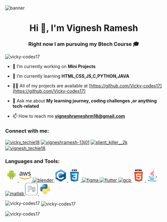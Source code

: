 <img align="center" alt="banner" width="1000" height="350" src="https://blog.bit.ai/wp-content/uploads/2018/09/How-to-Embed-GitHub-Gists-in-Your-Documents-Blog-Banner.png">
<h1 align="center">Hi 👋, I'm Vignesh Ramesh</h1>
<h3 align="center">Right now I am pursuing my Btech Course 🎓</h3>

<p align="left"> <img src="https://komarev.com/ghpvc/?username=vicky-codes17&label=Profile%20views&color=0e75b6&style=flat" alt="vicky-codes17" /> </p>

- 🔭 I’m currently working on **Mini Projects**

- 🌱 I’m currently learning **HTML,CSS,JS,C,PYTHON,JAVA**

- 👨‍💻 All of my projects are available at [https://github.com/Vicky-codes17](https://github.com/Vicky-codes17)

- 💬 Ask me about **My learning journey, coding challenges ,or anything tech-related**

- 📫 How to reach me **vigneshrameshrm18@gmail.com**

<h3 align="left">Connect with me:</h3>
<p align="left">
<a href="https://twitter.com/vicky_techie18" target="blank"><img align="center" src="https://raw.githubusercontent.com/rahuldkjain/github-profile-readme-generator/master/src/images/icons/Social/twitter.svg" alt="vicky_techie18" height="30" width="40" /></a>
<a href="https://linkedin.com/in/vigneshramesh-13j01" target="blank"><img align="center" src="https://raw.githubusercontent.com/rahuldkjain/github-profile-readme-generator/master/src/images/icons/Social/linked-in-alt.svg" alt="vigneshramesh-13j01" height="30" width="40" /></a>
<a href="https://instagram.com/slient_killer__2k" target="blank"><img align="center" src="https://raw.githubusercontent.com/rahuldkjain/github-profile-readme-generator/master/src/images/icons/Social/instagram.svg" alt="slient_killer__2k" height="30" width="40" /></a>
<a href="https://www.leetcode.com/vignesh_techie18" target="blank"><img align="center" src="https://raw.githubusercontent.com/rahuldkjain/github-profile-readme-generator/master/src/images/icons/Social/leet-code.svg" alt="vignesh_techie18" height="30" width="40" /></a>
</p>

<h3 align="left">Languages and Tools:</h3>
<p align="left"> <a href="https://developer.android.com" target="_blank" rel="noreferrer"> <img src="https://raw.githubusercontent.com/devicons/devicon/master/icons/android/android-original-wordmark.svg" alt="android" width="40" height="40"/> </a> <a href="https://aws.amazon.com" target="_blank" rel="noreferrer"> <img src="https://raw.githubusercontent.com/devicons/devicon/master/icons/amazonwebservices/amazonwebservices-original-wordmark.svg" alt="aws" width="40" height="40"/> </a> <a href="https://www.blender.org/" target="_blank" rel="noreferrer"> <img src="https://download.blender.org/branding/community/blender_community_badge_white.svg" alt="blender" width="40" height="40"/> </a> <a href="https://www.cprogramming.com/" target="_blank" rel="noreferrer"> <img src="https://raw.githubusercontent.com/devicons/devicon/master/icons/c/c-original.svg" alt="c" width="40" height="40"/> </a> <a href="https://www.w3schools.com/css/" target="_blank" rel="noreferrer"> <img src="https://raw.githubusercontent.com/devicons/devicon/master/icons/css3/css3-original-wordmark.svg" alt="css3" width="40" height="40"/> </a> <a href="https://www.figma.com/" target="_blank" rel="noreferrer"> <img src="https://www.vectorlogo.zone/logos/figma/figma-icon.svg" alt="figma" width="40" height="40"/> </a> <a href="https://flutter.dev" target="_blank" rel="noreferrer"> <img src="https://www.vectorlogo.zone/logos/flutterio/flutterio-icon.svg" alt="flutter" width="40" height="40"/> </a> <a href="https://cloud.google.com" target="_blank" rel="noreferrer"> <img src="https://www.vectorlogo.zone/logos/google_cloud/google_cloud-icon.svg" alt="gcp" width="40" height="40"/> </a> <a href="https://www.w3.org/html/" target="_blank" rel="noreferrer"> <img src="https://raw.githubusercontent.com/devicons/devicon/master/icons/html5/html5-original-wordmark.svg" alt="html5" width="40" height="40"/> </a> <a href="https://www.java.com" target="_blank" rel="noreferrer"> <img src="https://raw.githubusercontent.com/devicons/devicon/master/icons/java/java-original.svg" alt="java" width="40" height="40"/> </a> <a href="https://www.mathworks.com/" target="_blank" rel="noreferrer"> <img src="https://upload.wikimedia.org/wikipedia/commons/2/21/Matlab_Logo.png" alt="matlab" width="40" height="40"/> </a> <a href="https://www.photoshop.com/en" target="_blank" rel="noreferrer"> <img src="https://raw.githubusercontent.com/devicons/devicon/master/icons/photoshop/photoshop-line.svg" alt="photoshop" width="40" height="40"/> </a> <a href="https://www.python.org" target="_blank" rel="noreferrer"> <img src="https://raw.githubusercontent.com/devicons/devicon/master/icons/python/python-original.svg" alt="python" width="40" height="40"/> </a> </p>

<p><img align="left" src="https://github-readme-stats.vercel.app/api/top-langs?username=vicky-codes17&show_icons=true&locale=en&layout=compact" alt="vicky-codes17" /></p>

<p>&nbsp;<img align="center" src="https://github-readme-stats.vercel.app/api?username=vicky-codes17&show_icons=true&locale=en" alt="vicky-codes17" /></p>

<p><img align="center" src="https://github-readme-streak-stats.herokuapp.com/?user=vicky-codes17&" alt="vicky-codes17" /></p>
